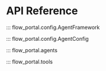 # API Reference

::: flow_portal.config.AgentFramework

::: flow_portal.config.AgentConfig

::: flow_portal.agents

::: flow_portal.tools
